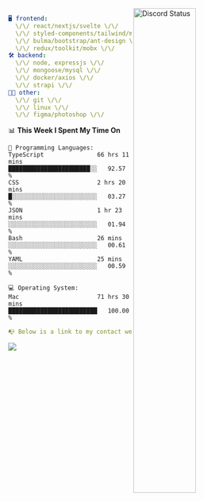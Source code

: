 
<a href="https://discord.com/users/279302975371870218" target="_blank">
    <img width="50%" align="right" alt="Discord Status" src="https://lanyard.cnrad.dev/api/279302975371870218?bg=161B22&borderRadius=5px%205px%200%200&hideTimestamp=true&idleMessage=Just%20chillin%27%20at%20the%20moment&animated=true">
</a>

```yaml
🖥️ frontend: 
  \/\/ react/nextjs/svelte \/\/
  \/\/ styled-components/tailwind/mui/
  \/\/ bulma/bootstrap/ant-design \/\/
  \/\/ redux/toolkit/mobx \/\/
🛠 backend: 
  \/\/ node, expressjs \/\/
  \/\/ mongoose/mysql \/\/
  \/\/ docker/axios \/\/
  \/\/ strapi \/\/
👨‍💻 other: 
  \/\/ git \/\/ 
  \/\/ linux \/\/
  \/\/ figma/photoshop \/\/
```
<!--START_SECTION:waka-->
📊 **This Week I Spent My Time On** 

```text
💬 Programming Languages: 
TypeScript               66 hrs 11 mins      ███████████████████████░░   92.57 % 
CSS                      2 hrs 20 mins       █░░░░░░░░░░░░░░░░░░░░░░░░   03.27 % 
JSON                     1 hr 23 mins        ░░░░░░░░░░░░░░░░░░░░░░░░░   01.94 % 
Bash                     26 mins             ░░░░░░░░░░░░░░░░░░░░░░░░░   00.61 % 
YAML                     25 mins             ░░░░░░░░░░░░░░░░░░░░░░░░░   00.59 % 

💻 Operating System: 
Mac                      71 hrs 30 mins      █████████████████████████   100.00 % 
```


<!--END_SECTION:waka-->
```yaml
📭 Below is a link to my contact website 
```
<a href="https://mxns.xyz" target="_black"> <img src="https://img.shields.io/badge/website-161B22?style=for-the-badge&logo=About.me&logoColor=white"></img> <a/>
